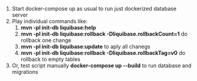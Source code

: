 1. Start docker-compose up as usual to run just dockerized database server
2. Play individual commands like:
   1. **mvn -pl init-db liquibase:help**
   2. **mvn -pl init-db liquibase:rollback -Dliquibase.rollbackCount=1** do rollback one change
   3. **mvn -pl init-db liquibase:update** to aply all chanegs
   4. **mvn -pl init-db liquibase:rollback -Dliquibase.rollbackTag=v0** do rollback to empty tables
3. Or, test script manually **docker-compose up --build** to  run database and migrations
